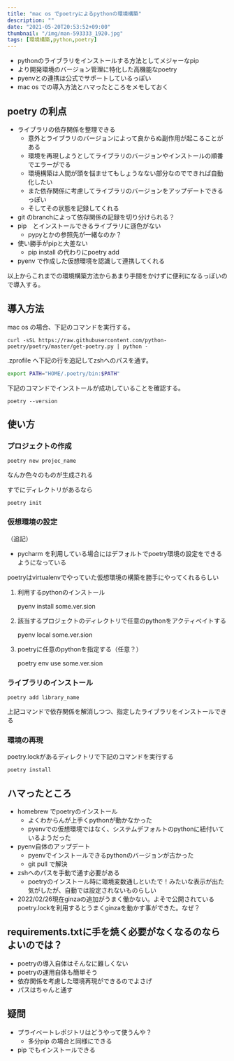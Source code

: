 ```yaml
---
title: "mac os でpoetryによるpythonの環境構築"
description: ""
date: "2021-05-20T20:53:52+09:00"
thumbnail: "/img/man-593333_1920.jpg"
tags: [環境構築,python,poetry]
---
```

- pythonのライブラリをインストールする方法としてメジャーなpip
- より開発環境のバージョン管理に特化した高機能なpoetry
- pyenvとの連携は公式でサポートしているっぽい
- mac os での導入方法とハマったところをメモしておく


## poetry の利点
- ライブラリの依存関係を整理できる
  - 意外とライブラリのバージョンによって良からぬ副作用が起こることがある
  - 環境を再現しようとしてライブラリのバージョンやインストールの順番でエラーがでる
  - 環境構築は人間が頭を悩ませてもしょうなない部分なのでできれば自動化したい
  - また依存関係に考慮してライブラリのバージョンをアップデートできるっぽい
  - そしてその状態を記録してくれる
- git のbranchによって依存関係の記録を切り分けられる？
- pip　とインストールできるライブラリに遜色がない
  - pypyとかの参照先が一緒なのか？
- 使い勝手がpipと大差ない
  - pip install の代わりにpoetry add
- pyenv で作成した仮想環境を認識して連携してくれる

以上からこれまでの環境構築方法からあまり手間をかけずに便利になるっぽいので導入する。

## 導入方法
mac os の場合、下記のコマンドを実行する。

    curl -sSL https://raw.githubusercontent.com/python-poetry/poetry/master/get-poetry.py | python -

.zprofile へ下記の行を追記してzshへのパスを通す。
```sh
export PATH="HOME/.poetry/bin:$PATH"
```

下記のコマンドでインストールが成功していることを確認する。

    poetry --version

## 使い方
### プロジェクトの作成

    poetry new projec_name

なんか色々のものが生成される

すでにディレクトリがあるなら

    poetry init

### 仮想環境の設定
（追記）
- pycharm を利用している場合にはデフォルトでpoetry環境の設定をできるようになっている

poetryはvirtualenvでやっていた仮想環境の構築を勝手にやってくれるらしい
1. 利用するpythonのインストール

    pyenv install some.ver.sion

2. 該当するプロジェクトのディレクトリで任意のpythonをアクティベイトする

    pyenv local some.ver.sion

3. poetryに任意のpythonを指定する（任意？）

    poetry env use some.ver.sion

### ライブラリのインストール

    poetry add library_name
上記コマンドで依存関係を解消しつつ、指定したライブラリをインストールできる
### 環境の再現
poetry.lockがあるディレクトリで下記のコマンドを実行する

    poetry install

## ハマったところ
- homebrew でpoetryのインストール
  - よくわからんが上手くpythonが動かなかった
  - pyenvでの仮想環境ではなく、システムデフォルトのpythonに紐付いているようだった
- pyenv自体のアップデート
  - pyenvでインストールできるpythonのバージョンが古かった
  - git pull で解決
- zshへのパスを手動で通す必要がある
  - poetryのインストール時に環境変数通しといたで！みたいな表示が出た気がしたが、自動では設定されないものらしい
- 2022/02/26現在ginzaの追加がうまく働かない。よそで公開されているpoetry.lockを利用するとうまくginzaを動かす事ができた。なぜ？

## requirements.txtに手を焼く必要がなくなるのならよいのでは？
- poetryの導入自体はそんなに難しくない
- poetryの運用自体も簡単そう
- 依存関係を考慮した環境再現ができるのでよさげ
- パスはちゃんと通す

## 疑問
- プライベートレポジトリはどうやって使うんや？
  - 多分pip の場合と同様にできる
- pip でもインストールできる

<div data-vc_mylinkbox_id="887698981"></div>